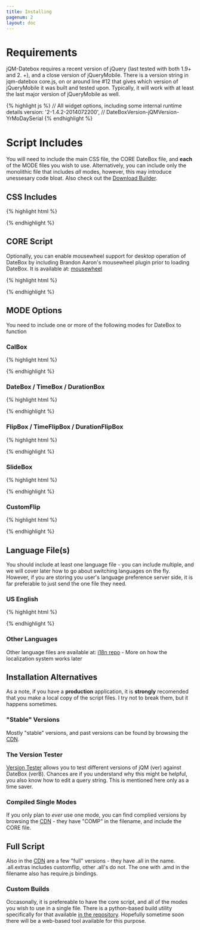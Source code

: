 ```yaml
---
title: Installing
pagenum: 2
layout: doc
---
```


# Requirements

jQM-Datebox requires a recent version of jQuery (last tested with both 1.9+ and 2.
+), and a close version of jQueryMobile.  There is a version string in jqm-datebox
core.js, on or around line #12 that gives which version of jQueryMobile it was built
and tested upon.  Typically, it will work with at least the last major version of
jQueryMobile as well.

{% highlight js %}
// All widget options, including some internal runtime details
version: '2-1.4.2-2014072200', // DateBoxVersion-jQMVersion-YrMoDaySerial
{% endhighlight %}


# Script Includes

You will need to include the main CSS file, the CORE DateBox file, and **each**
of the MODE files you wish to use.  Alternatively, you can include only the monolithic file 
that includes *all* modes, however, this may introduce unessesary code bloat.  Also check out
the [Download Builder](../../builder/).

## CSS Includes

{% highlight html %}
<link rel="stylesheet" type="text/css" href="http://cdn.jtsage.com/datebox/latest/jqm-datebox.min.css">
{% endhighlight %}

## CORE Script

Optionally, you can enable mousewheel support for desktop operation of DateBox by
including Brandon Aaron's mousewheel plugin prior to loading DateBox. It is available
at: [mousewheel](https://github.com/brandonaaron/jquery-mousewheel)

{% highlight html %}
<script type="text/javascript" src="http://cdn.jtsage.com/datebox/latest/jqm-datebox.core.min.js"></script>
{% endhighlight %}

## MODE Options
You need to include one or more of the following modes for DateBox to function

### CalBox
{% highlight html %}
<script type="text/javascript" src="http://dev.jtsage.com/cdn/datebox/latest/jqm-datebox.mode.calbox.min.js"></script>
{% endhighlight %}

### DateBox / TimeBox / DurationBox
{% highlight html %}
<script type="text/javascript" src="http://dev.jtsage.com/cdn/datebox/latest/jqm-datebox.mode.datebox.min.js"></script>
{% endhighlight %}

### FlipBox / TimeFlipBox / DurationFlipBox
{% highlight html %}
<script type="text/javascript" src="http://dev.jtsage.com/cdn/datebox/latest/jqm-datebox.mode.flipbox.min.js"></script>
{% endhighlight %}

### SlideBox
{% highlight html %}
<script type="text/javascript" src="http://dev.jtsage.com/cdn/datebox/latest/jqm-datebox.mode.slidebox.min.js"></script>
{% endhighlight %}

### CustomFlip
{% highlight html %}
<script type="text/javascript" src="http://dev.jtsage.com/cdn/datebox/latest/jqm-datebox.mode.customflip.min.js"></script>
{% endhighlight %}
## Language File(s)

You should include at least one language file - you can include multiple, and we
will cover later how to go about switching languages on the fly.  However, if you
are storing you user's language preference server side, it is far preferable to just
send the one file they need.

### US English

{% highlight html %}
<script type="text/javascript" src="http://cdn.jtsage.com/datebox/i18n/jquery.mobile.datebox.i18n.en_US.utf8.js"></script>
{% endhighlight %}

### Other Languages
Other language files are available at: [i18n repo](http://cdn.jtsage.com/datebox/i18n) -
More on how the localization system works later


## Installation Alternatives
As a note, if you have a **production** application, it is **strongly** recomended
that you make a local copy of the script files.  I try not to break them, but it
happens sometimes.

### "Stable" Versions
Mostly "stable" versions, and past versions can be found by browsing the [CDN](http://cdn.jtsage.com/datebox/).

### The Version Tester
[Version Tester](http://dev.jtsage.com/jQM-DateBox/tests/dev.php?ver=1.4.3&verB=1.4.3) allows you to test different 
versions of jQM (ver) against DateBox (verB).  Chances are if you understand why this might be helpful, you also know
how to edit a query string.  This is mentioned here only as a time saver.

### Compiled Single Modes
If you only plan to *ever* use one mode, you can find complied versions by browsing
the [CDN](http://cdn.jtsage.com/datebox/) - they have "COMP" in the filename, and
include the CORE file.

## Full Script
Also in the [CDN](http://cdn.jtsage.com/datebox/) are a few "full" versions - they have .all in the 
name.  .all.extras includes customflip, other .all's do not.  The one with .amd in the filename also
has require.js bindings.

### Custom Builds
Occasonally, it is prefereable to have the core script, and all of the modes you
wish to use in a single file.  There is a python-based build utility specifically
for that available [in the repository](https://github.com/jtsage/jquery-mobile-datebox/tree/master/build).
Hopefully sometime soon there will be a web-based tool available for this purpose.


